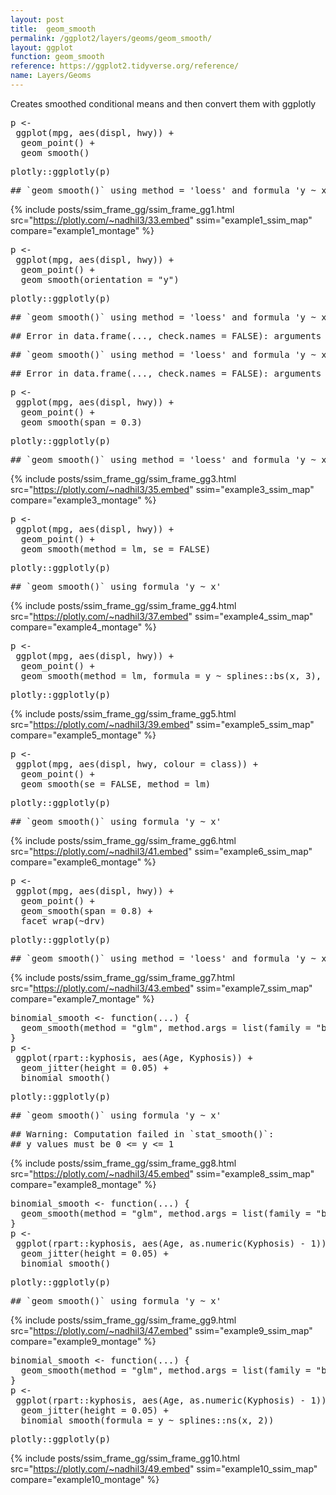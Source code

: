 ```yaml
---
layout: post
title:  geom_smooth
permalink: /ggplot2/layers/geoms/geom_smooth/
layout: ggplot
function: geom_smooth
reference: https://ggplot2.tidyverse.org/reference/
name: Layers/Geoms
---
```


Creates smoothed conditional means and then convert them with ggplotly



<pre class="mcode">
p <-   
 ggplot(mpg, aes(displ, hwy)) +
  geom_point() +
  geom_smooth()
</pre>


<pre class="mcode">
plotly::ggplotly(p)
</pre>

<pre class="wcode">
## `geom_smooth()` using method = 'loess' and formula 'y ~ x'
</pre>

{% include posts/ssim_frame_gg/ssim_frame_gg1.html src="https://plotly.com/~nadhil3/33.embed" ssim="example1_ssim_map" compare="example1_montage" %}



<pre class="mcode">
p <-   
 ggplot(mpg, aes(displ, hwy)) +
  geom_point() +
  geom_smooth(orientation = "y")
</pre>


<pre class="mcode">
plotly::ggplotly(p)
</pre>

<pre class="wcode">
## `geom_smooth()` using method = 'loess' and formula 'y ~ x'
</pre>

<pre class="wcode">
## Error in data.frame(..., check.names = FALSE): arguments imply differing number of rows: 80, 0
</pre>


<pre class="wcode">
## `geom_smooth()` using method = 'loess' and formula 'y ~ x'
</pre>

<pre class="wcode">
## Error in data.frame(..., check.names = FALSE): arguments imply differing number of rows: 80, 0
</pre>




<pre class="mcode">
p <-   
 ggplot(mpg, aes(displ, hwy)) +
  geom_point() +
  geom_smooth(span = 0.3)
</pre>


<pre class="mcode">
plotly::ggplotly(p)
</pre>

<pre class="wcode">
## `geom_smooth()` using method = 'loess' and formula 'y ~ x'
</pre>

{% include posts/ssim_frame_gg/ssim_frame_gg3.html src="https://plotly.com/~nadhil3/35.embed" ssim="example3_ssim_map" compare="example3_montage" %}




<pre class="mcode">
p <-   
 ggplot(mpg, aes(displ, hwy)) +
  geom_point() +
  geom_smooth(method = lm, se = FALSE)
</pre>

<pre class="mcode">
plotly::ggplotly(p)
</pre>

<pre class="wcode">
## `geom_smooth()` using formula 'y ~ x'
</pre>

{% include posts/ssim_frame_gg/ssim_frame_gg4.html src="https://plotly.com/~nadhil3/37.embed" ssim="example4_ssim_map" compare="example4_montage" %}





<pre class="mcode">
p <-   
 ggplot(mpg, aes(displ, hwy)) +
  geom_point() +
  geom_smooth(method = lm, formula = y ~ splines::bs(x, 3), se = FALSE)
</pre>


<pre class="mcode">
plotly::ggplotly(p)
</pre>

{% include posts/ssim_frame_gg/ssim_frame_gg5.html src="https://plotly.com/~nadhil3/39.embed" ssim="example5_ssim_map" compare="example5_montage" %}







<pre class="mcode">
p <-   
 ggplot(mpg, aes(displ, hwy, colour = class)) +
  geom_point() +
  geom_smooth(se = FALSE, method = lm)
</pre>


<pre class="mcode">
plotly::ggplotly(p)
</pre>

<pre class="wcode">
## `geom_smooth()` using formula 'y ~ x'
</pre>

{% include posts/ssim_frame_gg/ssim_frame_gg6.html src="https://plotly.com/~nadhil3/41.embed" ssim="example6_ssim_map" compare="example6_montage" %}





<pre class="mcode">
p <-   
 ggplot(mpg, aes(displ, hwy)) +
  geom_point() +
  geom_smooth(span = 0.8) +
  facet_wrap(~drv)
</pre>


<pre class="mcode">
plotly::ggplotly(p)
</pre>

<pre class="wcode">
## `geom_smooth()` using method = 'loess' and formula 'y ~ x'
</pre>

{% include posts/ssim_frame_gg/ssim_frame_gg7.html src="https://plotly.com/~nadhil3/43.embed" ssim="example7_ssim_map" compare="example7_montage" %}





<pre class="mcode">
binomial_smooth <- function(...) {
  geom_smooth(method = "glm", method.args = list(family = "binomial"), ...)
}
p <-   
 ggplot(rpart::kyphosis, aes(Age, Kyphosis)) +
  geom_jitter(height = 0.05) +
  binomial_smooth()
</pre>


<pre class="mcode">
plotly::ggplotly(p)
</pre>

<pre class="wcode">
## `geom_smooth()` using formula 'y ~ x'
</pre>

<pre class="wcode">
## Warning: Computation failed in `stat_smooth()`:
## y values must be 0 <= y <= 1
</pre>

{% include posts/ssim_frame_gg/ssim_frame_gg8.html src="https://plotly.com/~nadhil3/45.embed" ssim="example8_ssim_map" compare="example8_montage" %}



<pre class="mcode">
binomial_smooth <- function(...) {
  geom_smooth(method = "glm", method.args = list(family = "binomial"), ...)
}
p <-   
 ggplot(rpart::kyphosis, aes(Age, as.numeric(Kyphosis) - 1)) +
  geom_jitter(height = 0.05) +
  binomial_smooth()
</pre>


<pre class="mcode">
plotly::ggplotly(p)
</pre>

<pre class="wcode">
## `geom_smooth()` using formula 'y ~ x'
</pre>

{% include posts/ssim_frame_gg/ssim_frame_gg9.html src="https://plotly.com/~nadhil3/47.embed" ssim="example9_ssim_map" compare="example9_montage" %}




<pre class="mcode">
binomial_smooth <- function(...) {
  geom_smooth(method = "glm", method.args = list(family = "binomial"), ...)
}
p <-   
 ggplot(rpart::kyphosis, aes(Age, as.numeric(Kyphosis) - 1)) +
  geom_jitter(height = 0.05) +
  binomial_smooth(formula = y ~ splines::ns(x, 2))
</pre>


<pre class="mcode">
plotly::ggplotly(p)
</pre>

{% include posts/ssim_frame_gg/ssim_frame_gg10.html src="https://plotly.com/~nadhil3/49.embed" ssim="example10_ssim_map" compare="example10_montage" %}


